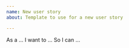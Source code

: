 ```yaml
---
name: New user story
about: Template to use for a new user story

---
```


<!-- fill in the blanks -->

As a ...
I want to ...
So I can ...
